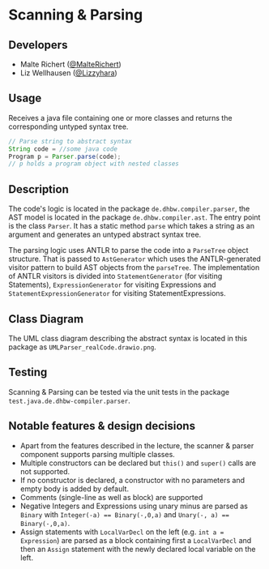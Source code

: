 # Scanning & Parsing

## Developers

- Malte Richert ([@MalteRichert](https://github.com/MalteRichert))
- Liz Wellhausen ([@Lizzyhara](https://github.com/Lizzyhara))

## Usage

Receives a java file containing one or more classes and returns the corresponding untyped syntax tree.

```java
// Parse string to abstract syntax
String code = //some java code
Program p = Parser.parse(code);
// p holds a program object with nested classes
```

## Description
The code's logic is located in the package `de.dhbw.compiler.parser`, the AST model is located in the package `de.dhbw.compiler.ast`.
The entry point is the class `Parser`. It has a static method `parse` which
takes a string as an argument and generates an untyped abstract syntax tree.

The parsing logic uses ANTLR to parse the code into a `ParseTree` object structure.
That is passed to `AstGenerator` which uses the ANTLR-generated visitor pattern to build AST objects from the `parseTree`.
The implementation of ANTLR visitors is divided into `StatementGenerator` (for visiting Statements),
`ExpressionGenerator` for visiting Expressions and `StatementExpressionGenerator` for visiting StatementExpressions.

## Class Diagram
The UML class diagram describing the abstract syntax is located in this package as `UMLParser_realCode.drawio.png`.

## Testing
Scanning & Parsing can be tested via the unit tests in the package `test.java.de.dhbw-compiler.parser`.

## Notable features & design decisions
- Apart from the features described in the lecture, the scanner & parser component
supports parsing multiple classes.
- Multiple constructors can be declared but `this()` and `super()` calls are not supported.
- If no constructor is declared, a constructor with no parameters and empty body
is added by default.
- Comments (single-line as well as block) are supported
- Negative Integers and Expressions using unary minus are parsed as `Binary` with
`Integer(-a) == Binary(-,0,a)` and `Unary(-, a) == Binary(-,0,a)`.
- Assign statements with `LocalVarDecl` on the left (e.g. `int a = Expression`) are
parsed as a block containing first a `LocalVarDecl` and then an `Assign` statement
with the newly declared local variable on the left.
